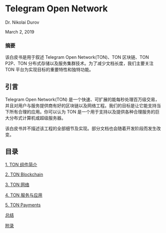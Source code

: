 # Telegram Open Network

Dr. Nikolai Durov

March 2, 2019

### 摘要

该白皮书是用于叙述 Telegram Open Network(TON)、TON 区块链、TON P2P、TON 分布式存储以及服务集群技术。为了减少文档长度，我们主要关注 TON 平台为实现目标的重要特性和独特功能。

## 引言

Telegram Open Network(TON) 是一个快速、可扩展的能每秒处理百万级交易，并且对用户与服务提供商有好的区块链以及网络工程。我们的目标是让它能支持当下所有合理的应用。你可以认为 TON 是一个用于支持以及提供各种合理服务的巨大分布式计算机或超级服务器。

该白皮书并不描述该工程的全部细节及实现。部分文档也会随着开发阶段而发生改变。

## 目录

[1. TON 组件简介](./1.%20TON%20组件简介.md)

[2. TON Blockchain](./2.%20TON%20Blockchain.md)

[3. TON 网络](./3.%20TON%20网络.md)

[4. TON 服务与应用](./4.%20TON%20服务与应用.md)

[5. TON Payments](./5.%20TON%20Payments.md)

[总结](./总结.md)

[附录](./附录.md)

